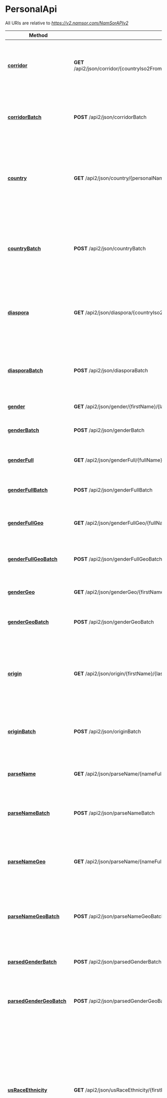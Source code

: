# PersonalApi

All URIs are relative to *https://v2.namsor.com/NamSorAPIv2*

Method | HTTP request | Description
------------- | ------------- | -------------
[**corridor**](PersonalApi.md#corridor) | **GET** /api2/json/corridor/{countryIso2From}/{firstNameFrom}/{lastNameFrom}/{countryIso2To}/{firstNameTo}/{lastNameTo} | [USES 20 UNITS PER NAME COUPLE] Infer several classifications for a cross border interaction between names (ex. remit, travel, intl com)
[**corridorBatch**](PersonalApi.md#corridorBatch) | **POST** /api2/json/corridorBatch | [USES 20 UNITS PER NAME PAIR] Infer several classifications for up to 100 cross border interaction between names (ex. remit, travel, intl com)
[**country**](PersonalApi.md#country) | **GET** /api2/json/country/{personalNameFull} | [USES 10 UNITS PER NAME] Infer the likely country of residence of a personal full name, or one surname. Assumes names as they are in the country of residence OR the country of origin.
[**countryBatch**](PersonalApi.md#countryBatch) | **POST** /api2/json/countryBatch | [USES 10 UNITS PER NAME] Infer the likely country of residence of up to 100 personal full names, or surnames. Assumes names as they are in the country of residence OR the country of origin.
[**diaspora**](PersonalApi.md#diaspora) | **GET** /api2/json/diaspora/{countryIso2}/{firstName}/{lastName} | [USES 20 UNITS PER NAME] Infer the likely ethnicity/diaspora of a personal name, given a country of residence ISO2 code (ex. US, CA, AU, NZ etc.)
[**diasporaBatch**](PersonalApi.md#diasporaBatch) | **POST** /api2/json/diasporaBatch | [USES 20 UNITS PER NAME] Infer the likely ethnicity/diaspora of up to 100 personal names, given a country of residence ISO2 code (ex. US, CA, AU, NZ etc.)
[**gender**](PersonalApi.md#gender) | **GET** /api2/json/gender/{firstName}/{lastName} | Infer the likely gender of a name.
[**genderBatch**](PersonalApi.md#genderBatch) | **POST** /api2/json/genderBatch | Infer the likely gender of up to 100 names, detecting automatically the cultural context.
[**genderFull**](PersonalApi.md#genderFull) | **GET** /api2/json/genderFull/{fullName} | Infer the likely gender of a full name, ex. John H. Smith
[**genderFullBatch**](PersonalApi.md#genderFullBatch) | **POST** /api2/json/genderFullBatch | Infer the likely gender of up to 100 full names, detecting automatically the cultural context.
[**genderFullGeo**](PersonalApi.md#genderFullGeo) | **GET** /api2/json/genderFullGeo/{fullName}/{countryIso2} | Infer the likely gender of a full name, given a local context (ISO2 country code).
[**genderFullGeoBatch**](PersonalApi.md#genderFullGeoBatch) | **POST** /api2/json/genderFullGeoBatch | Infer the likely gender of up to 100 full names, with a given cultural context (country ISO2 code).
[**genderGeo**](PersonalApi.md#genderGeo) | **GET** /api2/json/genderGeo/{firstName}/{lastName}/{countryIso2} | Infer the likely gender of a name, given a local context (ISO2 country code).
[**genderGeoBatch**](PersonalApi.md#genderGeoBatch) | **POST** /api2/json/genderGeoBatch | Infer the likely gender of up to 100 names, each given a local context (ISO2 country code).
[**origin**](PersonalApi.md#origin) | **GET** /api2/json/origin/{firstName}/{lastName} | [USES 10 UNITS PER NAME] Infer the likely country of origin of a personal name. Assumes names as they are in the country of origin. For US, CA, AU, NZ and other melting-pots : use &#39;diaspora&#39; instead.
[**originBatch**](PersonalApi.md#originBatch) | **POST** /api2/json/originBatch | [USES 10 UNITS PER NAME] Infer the likely country of origin of up to 100 names, detecting automatically the cultural context.
[**parseName**](PersonalApi.md#parseName) | **GET** /api2/json/parseName/{nameFull} | Infer the likely first/last name structure of a name, ex. John Smith or SMITH, John or SMITH; John. 
[**parseNameBatch**](PersonalApi.md#parseNameBatch) | **POST** /api2/json/parseNameBatch | Infer the likely first/last name structure of a name, ex. John Smith or SMITH, John or SMITH; John.
[**parseNameGeo**](PersonalApi.md#parseNameGeo) | **GET** /api2/json/parseName/{nameFull}/{countryIso2} | Infer the likely first/last name structure of a name, ex. John Smith or SMITH, John or SMITH; John. For better accuracy, provide a geographic context.
[**parseNameGeoBatch**](PersonalApi.md#parseNameGeoBatch) | **POST** /api2/json/parseNameGeoBatch | Infer the likely first/last name structure of a name, ex. John Smith or SMITH, John or SMITH; John. Giving a local context improves precision. 
[**parsedGenderBatch**](PersonalApi.md#parsedGenderBatch) | **POST** /api2/json/parsedGenderBatch | Infer the likely gender of up to 100 fully parsed names, detecting automatically the cultural context.
[**parsedGenderGeoBatch**](PersonalApi.md#parsedGenderGeoBatch) | **POST** /api2/json/parsedGenderGeoBatch | Infer the likely gender of up to 100 fully parsed names, detecting automatically the cultural context.
[**usRaceEthnicity**](PersonalApi.md#usRaceEthnicity) | **GET** /api2/json/usRaceEthnicity/{firstName}/{lastName} | [USES 10 UNITS PER NAME] Infer a US resident&#39;s likely race/ethnicity according to US Census taxonomy W_NL (white, non latino), HL (hispano latino),  A (asian, non latino), B_NL (black, non latino). Optionally add header X-OPTION-USRACEETHNICITY-TAXONOMY: USRACEETHNICITY-6CLASSES for two additional classes, AI_AN (American Indian or Alaskan Native) and PI (Pacific Islander).
[**usRaceEthnicityBatch**](PersonalApi.md#usRaceEthnicityBatch) | **POST** /api2/json/usRaceEthnicityBatch | [USES 10 UNITS PER NAME] Infer up-to 100 US resident&#39;s likely race/ethnicity according to US Census taxonomy. Output is W_NL (white, non latino), HL (hispano latino),  A (asian, non latino), B_NL (black, non latino). Optionally add header X-OPTION-USRACEETHNICITY-TAXONOMY: USRACEETHNICITY-6CLASSES for two additional classes, AI_AN (American Indian or Alaskan Native) and PI (Pacific Islander).
[**usRaceEthnicityZIP5**](PersonalApi.md#usRaceEthnicityZIP5) | **GET** /api2/json/usRaceEthnicityZIP5/{firstName}/{lastName}/{zip5Code} | [USES 10 UNITS PER NAME] Infer a US resident&#39;s likely race/ethnicity according to US Census taxonomy, using (optional) ZIP5 code info. Output is W_NL (white, non latino), HL (hispano latino),  A (asian, non latino), B_NL (black, non latino). Optionally add header X-OPTION-USRACEETHNICITY-TAXONOMY: USRACEETHNICITY-6CLASSES for two additional classes, AI_AN (American Indian or Alaskan Native) and PI (Pacific Islander).
[**usZipRaceEthnicityBatch**](PersonalApi.md#usZipRaceEthnicityBatch) | **POST** /api2/json/usZipRaceEthnicityBatch | [USES 10 UNITS PER NAME] Infer up-to 100 US resident&#39;s likely race/ethnicity according to US Census taxonomy, with (optional) ZIP code. Output is W_NL (white, non latino), HL (hispano latino),  A (asian, non latino), B_NL (black, non latino). Optionally add header X-OPTION-USRACEETHNICITY-TAXONOMY: USRACEETHNICITY-6CLASSES for two additional classes, AI_AN (American Indian or Alaskan Native) and PI (Pacific Islander).


<a name="corridor"></a>
# **corridor**
> CorridorOut corridor(countryIso2From, firstNameFrom, lastNameFrom, countryIso2To, firstNameTo, lastNameTo)

[USES 20 UNITS PER NAME COUPLE] Infer several classifications for a cross border interaction between names (ex. remit, travel, intl com)

### Example
```java
// Import classes:
//import com.namsor.sdk2.invoke.ApiClient;
//import com.namsor.sdk2.invoke.ApiException;
//import com.namsor.sdk2.invoke.Configuration;
//import com.namsor.sdk2.invoke.auth.*;
//import com.namsor.sdk2.api.PersonalApi;

ApiClient defaultClient = Configuration.getDefaultApiClient();

// Configure API key authorization: api_key
ApiKeyAuth api_key = (ApiKeyAuth) defaultClient.getAuthentication("api_key");
api_key.setApiKey("YOUR API KEY");
// Uncomment the following line to set a prefix for the API key, e.g. "Token" (defaults to null)
//api_key.setApiKeyPrefix("Token");

PersonalApi apiInstance = new PersonalApi();
String countryIso2From = "countryIso2From_example"; // String | 
String firstNameFrom = "firstNameFrom_example"; // String | 
String lastNameFrom = "lastNameFrom_example"; // String | 
String countryIso2To = "countryIso2To_example"; // String | 
String firstNameTo = "firstNameTo_example"; // String | 
String lastNameTo = "lastNameTo_example"; // String | 
try {
    CorridorOut result = apiInstance.corridor(countryIso2From, firstNameFrom, lastNameFrom, countryIso2To, firstNameTo, lastNameTo);
    System.out.println(result);
} catch (ApiException e) {
    System.err.println("Exception when calling PersonalApi#corridor");
    e.printStackTrace();
}
```

### Parameters

Name | Type | Description  | Notes
------------- | ------------- | ------------- | -------------
 **countryIso2From** | **String**|  |
 **firstNameFrom** | **String**|  |
 **lastNameFrom** | **String**|  |
 **countryIso2To** | **String**|  |
 **firstNameTo** | **String**|  |
 **lastNameTo** | **String**|  |

### Return type

[**CorridorOut**](CorridorOut.md)

### Authorization

[api_key](../README.md#api_key)

### HTTP request headers

 - **Content-Type**: Not defined
 - **Accept**: application/json

<a name="corridorBatch"></a>
# **corridorBatch**
> BatchCorridorOut corridorBatch(batchCorridorIn)

[USES 20 UNITS PER NAME PAIR] Infer several classifications for up to 100 cross border interaction between names (ex. remit, travel, intl com)

### Example
```java
// Import classes:
//import com.namsor.sdk2.invoke.ApiClient;
//import com.namsor.sdk2.invoke.ApiException;
//import com.namsor.sdk2.invoke.Configuration;
//import com.namsor.sdk2.invoke.auth.*;
//import com.namsor.sdk2.api.PersonalApi;

ApiClient defaultClient = Configuration.getDefaultApiClient();

// Configure API key authorization: api_key
ApiKeyAuth api_key = (ApiKeyAuth) defaultClient.getAuthentication("api_key");
api_key.setApiKey("YOUR API KEY");
// Uncomment the following line to set a prefix for the API key, e.g. "Token" (defaults to null)
//api_key.setApiKeyPrefix("Token");

PersonalApi apiInstance = new PersonalApi();
BatchCorridorIn batchCorridorIn = new BatchCorridorIn(); // BatchCorridorIn | A list of name pairs, with country code (nameFrom -> nameTo).
try {
    BatchCorridorOut result = apiInstance.corridorBatch(batchCorridorIn);
    System.out.println(result);
} catch (ApiException e) {
    System.err.println("Exception when calling PersonalApi#corridorBatch");
    e.printStackTrace();
}
```

### Parameters

Name | Type | Description  | Notes
------------- | ------------- | ------------- | -------------
 **batchCorridorIn** | [**BatchCorridorIn**](BatchCorridorIn.md)| A list of name pairs, with country code (nameFrom -&gt; nameTo). | [optional]

### Return type

[**BatchCorridorOut**](BatchCorridorOut.md)

### Authorization

[api_key](../README.md#api_key)

### HTTP request headers

 - **Content-Type**: application/json
 - **Accept**: application/json

<a name="country"></a>
# **country**
> PersonalNameGeoOut country(personalNameFull)

[USES 10 UNITS PER NAME] Infer the likely country of residence of a personal full name, or one surname. Assumes names as they are in the country of residence OR the country of origin.

### Example
```java
// Import classes:
//import com.namsor.sdk2.invoke.ApiClient;
//import com.namsor.sdk2.invoke.ApiException;
//import com.namsor.sdk2.invoke.Configuration;
//import com.namsor.sdk2.invoke.auth.*;
//import com.namsor.sdk2.api.PersonalApi;

ApiClient defaultClient = Configuration.getDefaultApiClient();

// Configure API key authorization: api_key
ApiKeyAuth api_key = (ApiKeyAuth) defaultClient.getAuthentication("api_key");
api_key.setApiKey("YOUR API KEY");
// Uncomment the following line to set a prefix for the API key, e.g. "Token" (defaults to null)
//api_key.setApiKeyPrefix("Token");

PersonalApi apiInstance = new PersonalApi();
String personalNameFull = "personalNameFull_example"; // String | 
try {
    PersonalNameGeoOut result = apiInstance.country(personalNameFull);
    System.out.println(result);
} catch (ApiException e) {
    System.err.println("Exception when calling PersonalApi#country");
    e.printStackTrace();
}
```

### Parameters

Name | Type | Description  | Notes
------------- | ------------- | ------------- | -------------
 **personalNameFull** | **String**|  |

### Return type

[**PersonalNameGeoOut**](PersonalNameGeoOut.md)

### Authorization

[api_key](../README.md#api_key)

### HTTP request headers

 - **Content-Type**: Not defined
 - **Accept**: application/json

<a name="countryBatch"></a>
# **countryBatch**
> BatchPersonalNameGeoOut countryBatch(batchPersonalNameIn)

[USES 10 UNITS PER NAME] Infer the likely country of residence of up to 100 personal full names, or surnames. Assumes names as they are in the country of residence OR the country of origin.

### Example
```java
// Import classes:
//import com.namsor.sdk2.invoke.ApiClient;
//import com.namsor.sdk2.invoke.ApiException;
//import com.namsor.sdk2.invoke.Configuration;
//import com.namsor.sdk2.invoke.auth.*;
//import com.namsor.sdk2.api.PersonalApi;

ApiClient defaultClient = Configuration.getDefaultApiClient();

// Configure API key authorization: api_key
ApiKeyAuth api_key = (ApiKeyAuth) defaultClient.getAuthentication("api_key");
api_key.setApiKey("YOUR API KEY");
// Uncomment the following line to set a prefix for the API key, e.g. "Token" (defaults to null)
//api_key.setApiKeyPrefix("Token");

PersonalApi apiInstance = new PersonalApi();
BatchPersonalNameIn batchPersonalNameIn = new BatchPersonalNameIn(); // BatchPersonalNameIn | A list of personal names
try {
    BatchPersonalNameGeoOut result = apiInstance.countryBatch(batchPersonalNameIn);
    System.out.println(result);
} catch (ApiException e) {
    System.err.println("Exception when calling PersonalApi#countryBatch");
    e.printStackTrace();
}
```

### Parameters

Name | Type | Description  | Notes
------------- | ------------- | ------------- | -------------
 **batchPersonalNameIn** | [**BatchPersonalNameIn**](BatchPersonalNameIn.md)| A list of personal names | [optional]

### Return type

[**BatchPersonalNameGeoOut**](BatchPersonalNameGeoOut.md)

### Authorization

[api_key](../README.md#api_key)

### HTTP request headers

 - **Content-Type**: application/json
 - **Accept**: application/json

<a name="diaspora"></a>
# **diaspora**
> FirstLastNameDiasporaedOut diaspora(countryIso2, firstName, lastName)

[USES 20 UNITS PER NAME] Infer the likely ethnicity/diaspora of a personal name, given a country of residence ISO2 code (ex. US, CA, AU, NZ etc.)

### Example
```java
// Import classes:
//import com.namsor.sdk2.invoke.ApiClient;
//import com.namsor.sdk2.invoke.ApiException;
//import com.namsor.sdk2.invoke.Configuration;
//import com.namsor.sdk2.invoke.auth.*;
//import com.namsor.sdk2.api.PersonalApi;

ApiClient defaultClient = Configuration.getDefaultApiClient();

// Configure API key authorization: api_key
ApiKeyAuth api_key = (ApiKeyAuth) defaultClient.getAuthentication("api_key");
api_key.setApiKey("YOUR API KEY");
// Uncomment the following line to set a prefix for the API key, e.g. "Token" (defaults to null)
//api_key.setApiKeyPrefix("Token");

PersonalApi apiInstance = new PersonalApi();
String countryIso2 = "countryIso2_example"; // String | 
String firstName = "firstName_example"; // String | 
String lastName = "lastName_example"; // String | 
try {
    FirstLastNameDiasporaedOut result = apiInstance.diaspora(countryIso2, firstName, lastName);
    System.out.println(result);
} catch (ApiException e) {
    System.err.println("Exception when calling PersonalApi#diaspora");
    e.printStackTrace();
}
```

### Parameters

Name | Type | Description  | Notes
------------- | ------------- | ------------- | -------------
 **countryIso2** | **String**|  |
 **firstName** | **String**|  |
 **lastName** | **String**|  |

### Return type

[**FirstLastNameDiasporaedOut**](FirstLastNameDiasporaedOut.md)

### Authorization

[api_key](../README.md#api_key)

### HTTP request headers

 - **Content-Type**: Not defined
 - **Accept**: application/json

<a name="diasporaBatch"></a>
# **diasporaBatch**
> BatchFirstLastNameDiasporaedOut diasporaBatch(batchFirstLastNameGeoIn)

[USES 20 UNITS PER NAME] Infer the likely ethnicity/diaspora of up to 100 personal names, given a country of residence ISO2 code (ex. US, CA, AU, NZ etc.)

### Example
```java
// Import classes:
//import com.namsor.sdk2.invoke.ApiClient;
//import com.namsor.sdk2.invoke.ApiException;
//import com.namsor.sdk2.invoke.Configuration;
//import com.namsor.sdk2.invoke.auth.*;
//import com.namsor.sdk2.api.PersonalApi;

ApiClient defaultClient = Configuration.getDefaultApiClient();

// Configure API key authorization: api_key
ApiKeyAuth api_key = (ApiKeyAuth) defaultClient.getAuthentication("api_key");
api_key.setApiKey("YOUR API KEY");
// Uncomment the following line to set a prefix for the API key, e.g. "Token" (defaults to null)
//api_key.setApiKeyPrefix("Token");

PersonalApi apiInstance = new PersonalApi();
BatchFirstLastNameGeoIn batchFirstLastNameGeoIn = new BatchFirstLastNameGeoIn(); // BatchFirstLastNameGeoIn | A list of personal names
try {
    BatchFirstLastNameDiasporaedOut result = apiInstance.diasporaBatch(batchFirstLastNameGeoIn);
    System.out.println(result);
} catch (ApiException e) {
    System.err.println("Exception when calling PersonalApi#diasporaBatch");
    e.printStackTrace();
}
```

### Parameters

Name | Type | Description  | Notes
------------- | ------------- | ------------- | -------------
 **batchFirstLastNameGeoIn** | [**BatchFirstLastNameGeoIn**](BatchFirstLastNameGeoIn.md)| A list of personal names | [optional]

### Return type

[**BatchFirstLastNameDiasporaedOut**](BatchFirstLastNameDiasporaedOut.md)

### Authorization

[api_key](../README.md#api_key)

### HTTP request headers

 - **Content-Type**: application/json
 - **Accept**: application/json

<a name="gender"></a>
# **gender**
> FirstLastNameGenderedOut gender(firstName, lastName)

Infer the likely gender of a name.

### Example
```java
// Import classes:
//import com.namsor.sdk2.invoke.ApiClient;
//import com.namsor.sdk2.invoke.ApiException;
//import com.namsor.sdk2.invoke.Configuration;
//import com.namsor.sdk2.invoke.auth.*;
//import com.namsor.sdk2.api.PersonalApi;

ApiClient defaultClient = Configuration.getDefaultApiClient();

// Configure API key authorization: api_key
ApiKeyAuth api_key = (ApiKeyAuth) defaultClient.getAuthentication("api_key");
api_key.setApiKey("YOUR API KEY");
// Uncomment the following line to set a prefix for the API key, e.g. "Token" (defaults to null)
//api_key.setApiKeyPrefix("Token");

PersonalApi apiInstance = new PersonalApi();
String firstName = "firstName_example"; // String | 
String lastName = "lastName_example"; // String | 
try {
    FirstLastNameGenderedOut result = apiInstance.gender(firstName, lastName);
    System.out.println(result);
} catch (ApiException e) {
    System.err.println("Exception when calling PersonalApi#gender");
    e.printStackTrace();
}
```

### Parameters

Name | Type | Description  | Notes
------------- | ------------- | ------------- | -------------
 **firstName** | **String**|  |
 **lastName** | **String**|  |

### Return type

[**FirstLastNameGenderedOut**](FirstLastNameGenderedOut.md)

### Authorization

[api_key](../README.md#api_key)

### HTTP request headers

 - **Content-Type**: Not defined
 - **Accept**: application/json

<a name="genderBatch"></a>
# **genderBatch**
> BatchFirstLastNameGenderedOut genderBatch(batchFirstLastNameIn)

Infer the likely gender of up to 100 names, detecting automatically the cultural context.

### Example
```java
// Import classes:
//import com.namsor.sdk2.invoke.ApiClient;
//import com.namsor.sdk2.invoke.ApiException;
//import com.namsor.sdk2.invoke.Configuration;
//import com.namsor.sdk2.invoke.auth.*;
//import com.namsor.sdk2.api.PersonalApi;

ApiClient defaultClient = Configuration.getDefaultApiClient();

// Configure API key authorization: api_key
ApiKeyAuth api_key = (ApiKeyAuth) defaultClient.getAuthentication("api_key");
api_key.setApiKey("YOUR API KEY");
// Uncomment the following line to set a prefix for the API key, e.g. "Token" (defaults to null)
//api_key.setApiKeyPrefix("Token");

PersonalApi apiInstance = new PersonalApi();
BatchFirstLastNameIn batchFirstLastNameIn = new BatchFirstLastNameIn(); // BatchFirstLastNameIn | A list of personal names
try {
    BatchFirstLastNameGenderedOut result = apiInstance.genderBatch(batchFirstLastNameIn);
    System.out.println(result);
} catch (ApiException e) {
    System.err.println("Exception when calling PersonalApi#genderBatch");
    e.printStackTrace();
}
```

### Parameters

Name | Type | Description  | Notes
------------- | ------------- | ------------- | -------------
 **batchFirstLastNameIn** | [**BatchFirstLastNameIn**](BatchFirstLastNameIn.md)| A list of personal names | [optional]

### Return type

[**BatchFirstLastNameGenderedOut**](BatchFirstLastNameGenderedOut.md)

### Authorization

[api_key](../README.md#api_key)

### HTTP request headers

 - **Content-Type**: application/json
 - **Accept**: application/json

<a name="genderFull"></a>
# **genderFull**
> PersonalNameGenderedOut genderFull(fullName)

Infer the likely gender of a full name, ex. John H. Smith

### Example
```java
// Import classes:
//import com.namsor.sdk2.invoke.ApiClient;
//import com.namsor.sdk2.invoke.ApiException;
//import com.namsor.sdk2.invoke.Configuration;
//import com.namsor.sdk2.invoke.auth.*;
//import com.namsor.sdk2.api.PersonalApi;

ApiClient defaultClient = Configuration.getDefaultApiClient();

// Configure API key authorization: api_key
ApiKeyAuth api_key = (ApiKeyAuth) defaultClient.getAuthentication("api_key");
api_key.setApiKey("YOUR API KEY");
// Uncomment the following line to set a prefix for the API key, e.g. "Token" (defaults to null)
//api_key.setApiKeyPrefix("Token");

PersonalApi apiInstance = new PersonalApi();
String fullName = "fullName_example"; // String | 
try {
    PersonalNameGenderedOut result = apiInstance.genderFull(fullName);
    System.out.println(result);
} catch (ApiException e) {
    System.err.println("Exception when calling PersonalApi#genderFull");
    e.printStackTrace();
}
```

### Parameters

Name | Type | Description  | Notes
------------- | ------------- | ------------- | -------------
 **fullName** | **String**|  |

### Return type

[**PersonalNameGenderedOut**](PersonalNameGenderedOut.md)

### Authorization

[api_key](../README.md#api_key)

### HTTP request headers

 - **Content-Type**: Not defined
 - **Accept**: application/json

<a name="genderFullBatch"></a>
# **genderFullBatch**
> BatchPersonalNameGenderedOut genderFullBatch(batchPersonalNameIn)

Infer the likely gender of up to 100 full names, detecting automatically the cultural context.

### Example
```java
// Import classes:
//import com.namsor.sdk2.invoke.ApiClient;
//import com.namsor.sdk2.invoke.ApiException;
//import com.namsor.sdk2.invoke.Configuration;
//import com.namsor.sdk2.invoke.auth.*;
//import com.namsor.sdk2.api.PersonalApi;

ApiClient defaultClient = Configuration.getDefaultApiClient();

// Configure API key authorization: api_key
ApiKeyAuth api_key = (ApiKeyAuth) defaultClient.getAuthentication("api_key");
api_key.setApiKey("YOUR API KEY");
// Uncomment the following line to set a prefix for the API key, e.g. "Token" (defaults to null)
//api_key.setApiKeyPrefix("Token");

PersonalApi apiInstance = new PersonalApi();
BatchPersonalNameIn batchPersonalNameIn = new BatchPersonalNameIn(); // BatchPersonalNameIn | A list of personal names
try {
    BatchPersonalNameGenderedOut result = apiInstance.genderFullBatch(batchPersonalNameIn);
    System.out.println(result);
} catch (ApiException e) {
    System.err.println("Exception when calling PersonalApi#genderFullBatch");
    e.printStackTrace();
}
```

### Parameters

Name | Type | Description  | Notes
------------- | ------------- | ------------- | -------------
 **batchPersonalNameIn** | [**BatchPersonalNameIn**](BatchPersonalNameIn.md)| A list of personal names | [optional]

### Return type

[**BatchPersonalNameGenderedOut**](BatchPersonalNameGenderedOut.md)

### Authorization

[api_key](../README.md#api_key)

### HTTP request headers

 - **Content-Type**: application/json
 - **Accept**: application/json

<a name="genderFullGeo"></a>
# **genderFullGeo**
> PersonalNameGenderedOut genderFullGeo(fullName, countryIso2)

Infer the likely gender of a full name, given a local context (ISO2 country code).

### Example
```java
// Import classes:
//import com.namsor.sdk2.invoke.ApiClient;
//import com.namsor.sdk2.invoke.ApiException;
//import com.namsor.sdk2.invoke.Configuration;
//import com.namsor.sdk2.invoke.auth.*;
//import com.namsor.sdk2.api.PersonalApi;

ApiClient defaultClient = Configuration.getDefaultApiClient();

// Configure API key authorization: api_key
ApiKeyAuth api_key = (ApiKeyAuth) defaultClient.getAuthentication("api_key");
api_key.setApiKey("YOUR API KEY");
// Uncomment the following line to set a prefix for the API key, e.g. "Token" (defaults to null)
//api_key.setApiKeyPrefix("Token");

PersonalApi apiInstance = new PersonalApi();
String fullName = "fullName_example"; // String | 
String countryIso2 = "countryIso2_example"; // String | 
try {
    PersonalNameGenderedOut result = apiInstance.genderFullGeo(fullName, countryIso2);
    System.out.println(result);
} catch (ApiException e) {
    System.err.println("Exception when calling PersonalApi#genderFullGeo");
    e.printStackTrace();
}
```

### Parameters

Name | Type | Description  | Notes
------------- | ------------- | ------------- | -------------
 **fullName** | **String**|  |
 **countryIso2** | **String**|  |

### Return type

[**PersonalNameGenderedOut**](PersonalNameGenderedOut.md)

### Authorization

[api_key](../README.md#api_key)

### HTTP request headers

 - **Content-Type**: Not defined
 - **Accept**: application/json

<a name="genderFullGeoBatch"></a>
# **genderFullGeoBatch**
> BatchPersonalNameGenderedOut genderFullGeoBatch(batchPersonalNameGeoIn)

Infer the likely gender of up to 100 full names, with a given cultural context (country ISO2 code).

### Example
```java
// Import classes:
//import com.namsor.sdk2.invoke.ApiClient;
//import com.namsor.sdk2.invoke.ApiException;
//import com.namsor.sdk2.invoke.Configuration;
//import com.namsor.sdk2.invoke.auth.*;
//import com.namsor.sdk2.api.PersonalApi;

ApiClient defaultClient = Configuration.getDefaultApiClient();

// Configure API key authorization: api_key
ApiKeyAuth api_key = (ApiKeyAuth) defaultClient.getAuthentication("api_key");
api_key.setApiKey("YOUR API KEY");
// Uncomment the following line to set a prefix for the API key, e.g. "Token" (defaults to null)
//api_key.setApiKeyPrefix("Token");

PersonalApi apiInstance = new PersonalApi();
BatchPersonalNameGeoIn batchPersonalNameGeoIn = new BatchPersonalNameGeoIn(); // BatchPersonalNameGeoIn | A list of personal names, with a country ISO2 code
try {
    BatchPersonalNameGenderedOut result = apiInstance.genderFullGeoBatch(batchPersonalNameGeoIn);
    System.out.println(result);
} catch (ApiException e) {
    System.err.println("Exception when calling PersonalApi#genderFullGeoBatch");
    e.printStackTrace();
}
```

### Parameters

Name | Type | Description  | Notes
------------- | ------------- | ------------- | -------------
 **batchPersonalNameGeoIn** | [**BatchPersonalNameGeoIn**](BatchPersonalNameGeoIn.md)| A list of personal names, with a country ISO2 code | [optional]

### Return type

[**BatchPersonalNameGenderedOut**](BatchPersonalNameGenderedOut.md)

### Authorization

[api_key](../README.md#api_key)

### HTTP request headers

 - **Content-Type**: application/json
 - **Accept**: application/json

<a name="genderGeo"></a>
# **genderGeo**
> FirstLastNameGenderedOut genderGeo(firstName, lastName, countryIso2)

Infer the likely gender of a name, given a local context (ISO2 country code).

### Example
```java
// Import classes:
//import com.namsor.sdk2.invoke.ApiClient;
//import com.namsor.sdk2.invoke.ApiException;
//import com.namsor.sdk2.invoke.Configuration;
//import com.namsor.sdk2.invoke.auth.*;
//import com.namsor.sdk2.api.PersonalApi;

ApiClient defaultClient = Configuration.getDefaultApiClient();

// Configure API key authorization: api_key
ApiKeyAuth api_key = (ApiKeyAuth) defaultClient.getAuthentication("api_key");
api_key.setApiKey("YOUR API KEY");
// Uncomment the following line to set a prefix for the API key, e.g. "Token" (defaults to null)
//api_key.setApiKeyPrefix("Token");

PersonalApi apiInstance = new PersonalApi();
String firstName = "firstName_example"; // String | 
String lastName = "lastName_example"; // String | 
String countryIso2 = "countryIso2_example"; // String | 
try {
    FirstLastNameGenderedOut result = apiInstance.genderGeo(firstName, lastName, countryIso2);
    System.out.println(result);
} catch (ApiException e) {
    System.err.println("Exception when calling PersonalApi#genderGeo");
    e.printStackTrace();
}
```

### Parameters

Name | Type | Description  | Notes
------------- | ------------- | ------------- | -------------
 **firstName** | **String**|  |
 **lastName** | **String**|  |
 **countryIso2** | **String**|  |

### Return type

[**FirstLastNameGenderedOut**](FirstLastNameGenderedOut.md)

### Authorization

[api_key](../README.md#api_key)

### HTTP request headers

 - **Content-Type**: Not defined
 - **Accept**: application/json

<a name="genderGeoBatch"></a>
# **genderGeoBatch**
> BatchFirstLastNameGenderedOut genderGeoBatch(batchFirstLastNameGeoIn)

Infer the likely gender of up to 100 names, each given a local context (ISO2 country code).

### Example
```java
// Import classes:
//import com.namsor.sdk2.invoke.ApiClient;
//import com.namsor.sdk2.invoke.ApiException;
//import com.namsor.sdk2.invoke.Configuration;
//import com.namsor.sdk2.invoke.auth.*;
//import com.namsor.sdk2.api.PersonalApi;

ApiClient defaultClient = Configuration.getDefaultApiClient();

// Configure API key authorization: api_key
ApiKeyAuth api_key = (ApiKeyAuth) defaultClient.getAuthentication("api_key");
api_key.setApiKey("YOUR API KEY");
// Uncomment the following line to set a prefix for the API key, e.g. "Token" (defaults to null)
//api_key.setApiKeyPrefix("Token");

PersonalApi apiInstance = new PersonalApi();
BatchFirstLastNameGeoIn batchFirstLastNameGeoIn = new BatchFirstLastNameGeoIn(); // BatchFirstLastNameGeoIn | A list of names, with country code.
try {
    BatchFirstLastNameGenderedOut result = apiInstance.genderGeoBatch(batchFirstLastNameGeoIn);
    System.out.println(result);
} catch (ApiException e) {
    System.err.println("Exception when calling PersonalApi#genderGeoBatch");
    e.printStackTrace();
}
```

### Parameters

Name | Type | Description  | Notes
------------- | ------------- | ------------- | -------------
 **batchFirstLastNameGeoIn** | [**BatchFirstLastNameGeoIn**](BatchFirstLastNameGeoIn.md)| A list of names, with country code. | [optional]

### Return type

[**BatchFirstLastNameGenderedOut**](BatchFirstLastNameGenderedOut.md)

### Authorization

[api_key](../README.md#api_key)

### HTTP request headers

 - **Content-Type**: application/json
 - **Accept**: application/json

<a name="origin"></a>
# **origin**
> FirstLastNameOriginedOut origin(firstName, lastName)

[USES 10 UNITS PER NAME] Infer the likely country of origin of a personal name. Assumes names as they are in the country of origin. For US, CA, AU, NZ and other melting-pots : use &#39;diaspora&#39; instead.

### Example
```java
// Import classes:
//import com.namsor.sdk2.invoke.ApiClient;
//import com.namsor.sdk2.invoke.ApiException;
//import com.namsor.sdk2.invoke.Configuration;
//import com.namsor.sdk2.invoke.auth.*;
//import com.namsor.sdk2.api.PersonalApi;

ApiClient defaultClient = Configuration.getDefaultApiClient();

// Configure API key authorization: api_key
ApiKeyAuth api_key = (ApiKeyAuth) defaultClient.getAuthentication("api_key");
api_key.setApiKey("YOUR API KEY");
// Uncomment the following line to set a prefix for the API key, e.g. "Token" (defaults to null)
//api_key.setApiKeyPrefix("Token");

PersonalApi apiInstance = new PersonalApi();
String firstName = "firstName_example"; // String | 
String lastName = "lastName_example"; // String | 
try {
    FirstLastNameOriginedOut result = apiInstance.origin(firstName, lastName);
    System.out.println(result);
} catch (ApiException e) {
    System.err.println("Exception when calling PersonalApi#origin");
    e.printStackTrace();
}
```

### Parameters

Name | Type | Description  | Notes
------------- | ------------- | ------------- | -------------
 **firstName** | **String**|  |
 **lastName** | **String**|  |

### Return type

[**FirstLastNameOriginedOut**](FirstLastNameOriginedOut.md)

### Authorization

[api_key](../README.md#api_key)

### HTTP request headers

 - **Content-Type**: Not defined
 - **Accept**: application/json

<a name="originBatch"></a>
# **originBatch**
> BatchFirstLastNameOriginedOut originBatch(batchFirstLastNameIn)

[USES 10 UNITS PER NAME] Infer the likely country of origin of up to 100 names, detecting automatically the cultural context.

### Example
```java
// Import classes:
//import com.namsor.sdk2.invoke.ApiClient;
//import com.namsor.sdk2.invoke.ApiException;
//import com.namsor.sdk2.invoke.Configuration;
//import com.namsor.sdk2.invoke.auth.*;
//import com.namsor.sdk2.api.PersonalApi;

ApiClient defaultClient = Configuration.getDefaultApiClient();

// Configure API key authorization: api_key
ApiKeyAuth api_key = (ApiKeyAuth) defaultClient.getAuthentication("api_key");
api_key.setApiKey("YOUR API KEY");
// Uncomment the following line to set a prefix for the API key, e.g. "Token" (defaults to null)
//api_key.setApiKeyPrefix("Token");

PersonalApi apiInstance = new PersonalApi();
BatchFirstLastNameIn batchFirstLastNameIn = new BatchFirstLastNameIn(); // BatchFirstLastNameIn | A list of personal names
try {
    BatchFirstLastNameOriginedOut result = apiInstance.originBatch(batchFirstLastNameIn);
    System.out.println(result);
} catch (ApiException e) {
    System.err.println("Exception when calling PersonalApi#originBatch");
    e.printStackTrace();
}
```

### Parameters

Name | Type | Description  | Notes
------------- | ------------- | ------------- | -------------
 **batchFirstLastNameIn** | [**BatchFirstLastNameIn**](BatchFirstLastNameIn.md)| A list of personal names | [optional]

### Return type

[**BatchFirstLastNameOriginedOut**](BatchFirstLastNameOriginedOut.md)

### Authorization

[api_key](../README.md#api_key)

### HTTP request headers

 - **Content-Type**: application/json
 - **Accept**: application/json

<a name="parseName"></a>
# **parseName**
> PersonalNameParsedOut parseName(nameFull)

Infer the likely first/last name structure of a name, ex. John Smith or SMITH, John or SMITH; John. 

### Example
```java
// Import classes:
//import com.namsor.sdk2.invoke.ApiClient;
//import com.namsor.sdk2.invoke.ApiException;
//import com.namsor.sdk2.invoke.Configuration;
//import com.namsor.sdk2.invoke.auth.*;
//import com.namsor.sdk2.api.PersonalApi;

ApiClient defaultClient = Configuration.getDefaultApiClient();

// Configure API key authorization: api_key
ApiKeyAuth api_key = (ApiKeyAuth) defaultClient.getAuthentication("api_key");
api_key.setApiKey("YOUR API KEY");
// Uncomment the following line to set a prefix for the API key, e.g. "Token" (defaults to null)
//api_key.setApiKeyPrefix("Token");

PersonalApi apiInstance = new PersonalApi();
String nameFull = "nameFull_example"; // String | 
try {
    PersonalNameParsedOut result = apiInstance.parseName(nameFull);
    System.out.println(result);
} catch (ApiException e) {
    System.err.println("Exception when calling PersonalApi#parseName");
    e.printStackTrace();
}
```

### Parameters

Name | Type | Description  | Notes
------------- | ------------- | ------------- | -------------
 **nameFull** | **String**|  |

### Return type

[**PersonalNameParsedOut**](PersonalNameParsedOut.md)

### Authorization

[api_key](../README.md#api_key)

### HTTP request headers

 - **Content-Type**: Not defined
 - **Accept**: application/json

<a name="parseNameBatch"></a>
# **parseNameBatch**
> BatchPersonalNameParsedOut parseNameBatch(batchPersonalNameIn)

Infer the likely first/last name structure of a name, ex. John Smith or SMITH, John or SMITH; John.

### Example
```java
// Import classes:
//import com.namsor.sdk2.invoke.ApiClient;
//import com.namsor.sdk2.invoke.ApiException;
//import com.namsor.sdk2.invoke.Configuration;
//import com.namsor.sdk2.invoke.auth.*;
//import com.namsor.sdk2.api.PersonalApi;

ApiClient defaultClient = Configuration.getDefaultApiClient();

// Configure API key authorization: api_key
ApiKeyAuth api_key = (ApiKeyAuth) defaultClient.getAuthentication("api_key");
api_key.setApiKey("YOUR API KEY");
// Uncomment the following line to set a prefix for the API key, e.g. "Token" (defaults to null)
//api_key.setApiKeyPrefix("Token");

PersonalApi apiInstance = new PersonalApi();
BatchPersonalNameIn batchPersonalNameIn = new BatchPersonalNameIn(); // BatchPersonalNameIn | A list of personal names
try {
    BatchPersonalNameParsedOut result = apiInstance.parseNameBatch(batchPersonalNameIn);
    System.out.println(result);
} catch (ApiException e) {
    System.err.println("Exception when calling PersonalApi#parseNameBatch");
    e.printStackTrace();
}
```

### Parameters

Name | Type | Description  | Notes
------------- | ------------- | ------------- | -------------
 **batchPersonalNameIn** | [**BatchPersonalNameIn**](BatchPersonalNameIn.md)| A list of personal names | [optional]

### Return type

[**BatchPersonalNameParsedOut**](BatchPersonalNameParsedOut.md)

### Authorization

[api_key](../README.md#api_key)

### HTTP request headers

 - **Content-Type**: application/json
 - **Accept**: application/json

<a name="parseNameGeo"></a>
# **parseNameGeo**
> PersonalNameParsedOut parseNameGeo(nameFull, countryIso2)

Infer the likely first/last name structure of a name, ex. John Smith or SMITH, John or SMITH; John. For better accuracy, provide a geographic context.

### Example
```java
// Import classes:
//import com.namsor.sdk2.invoke.ApiClient;
//import com.namsor.sdk2.invoke.ApiException;
//import com.namsor.sdk2.invoke.Configuration;
//import com.namsor.sdk2.invoke.auth.*;
//import com.namsor.sdk2.api.PersonalApi;

ApiClient defaultClient = Configuration.getDefaultApiClient();

// Configure API key authorization: api_key
ApiKeyAuth api_key = (ApiKeyAuth) defaultClient.getAuthentication("api_key");
api_key.setApiKey("YOUR API KEY");
// Uncomment the following line to set a prefix for the API key, e.g. "Token" (defaults to null)
//api_key.setApiKeyPrefix("Token");

PersonalApi apiInstance = new PersonalApi();
String nameFull = "nameFull_example"; // String | 
String countryIso2 = "countryIso2_example"; // String | 
try {
    PersonalNameParsedOut result = apiInstance.parseNameGeo(nameFull, countryIso2);
    System.out.println(result);
} catch (ApiException e) {
    System.err.println("Exception when calling PersonalApi#parseNameGeo");
    e.printStackTrace();
}
```

### Parameters

Name | Type | Description  | Notes
------------- | ------------- | ------------- | -------------
 **nameFull** | **String**|  |
 **countryIso2** | **String**|  |

### Return type

[**PersonalNameParsedOut**](PersonalNameParsedOut.md)

### Authorization

[api_key](../README.md#api_key)

### HTTP request headers

 - **Content-Type**: Not defined
 - **Accept**: application/json

<a name="parseNameGeoBatch"></a>
# **parseNameGeoBatch**
> BatchPersonalNameParsedOut parseNameGeoBatch(batchPersonalNameGeoIn)

Infer the likely first/last name structure of a name, ex. John Smith or SMITH, John or SMITH; John. Giving a local context improves precision. 

### Example
```java
// Import classes:
//import com.namsor.sdk2.invoke.ApiClient;
//import com.namsor.sdk2.invoke.ApiException;
//import com.namsor.sdk2.invoke.Configuration;
//import com.namsor.sdk2.invoke.auth.*;
//import com.namsor.sdk2.api.PersonalApi;

ApiClient defaultClient = Configuration.getDefaultApiClient();

// Configure API key authorization: api_key
ApiKeyAuth api_key = (ApiKeyAuth) defaultClient.getAuthentication("api_key");
api_key.setApiKey("YOUR API KEY");
// Uncomment the following line to set a prefix for the API key, e.g. "Token" (defaults to null)
//api_key.setApiKeyPrefix("Token");

PersonalApi apiInstance = new PersonalApi();
BatchPersonalNameGeoIn batchPersonalNameGeoIn = new BatchPersonalNameGeoIn(); // BatchPersonalNameGeoIn | A list of personal names
try {
    BatchPersonalNameParsedOut result = apiInstance.parseNameGeoBatch(batchPersonalNameGeoIn);
    System.out.println(result);
} catch (ApiException e) {
    System.err.println("Exception when calling PersonalApi#parseNameGeoBatch");
    e.printStackTrace();
}
```

### Parameters

Name | Type | Description  | Notes
------------- | ------------- | ------------- | -------------
 **batchPersonalNameGeoIn** | [**BatchPersonalNameGeoIn**](BatchPersonalNameGeoIn.md)| A list of personal names | [optional]

### Return type

[**BatchPersonalNameParsedOut**](BatchPersonalNameParsedOut.md)

### Authorization

[api_key](../README.md#api_key)

### HTTP request headers

 - **Content-Type**: application/json
 - **Accept**: application/json

<a name="parsedGenderBatch"></a>
# **parsedGenderBatch**
> BatchFirstLastNameGenderedOut parsedGenderBatch(batchParsedFullNameIn)

Infer the likely gender of up to 100 fully parsed names, detecting automatically the cultural context.

### Example
```java
// Import classes:
//import com.namsor.sdk2.invoke.ApiClient;
//import com.namsor.sdk2.invoke.ApiException;
//import com.namsor.sdk2.invoke.Configuration;
//import com.namsor.sdk2.invoke.auth.*;
//import com.namsor.sdk2.api.PersonalApi;

ApiClient defaultClient = Configuration.getDefaultApiClient();

// Configure API key authorization: api_key
ApiKeyAuth api_key = (ApiKeyAuth) defaultClient.getAuthentication("api_key");
api_key.setApiKey("YOUR API KEY");
// Uncomment the following line to set a prefix for the API key, e.g. "Token" (defaults to null)
//api_key.setApiKeyPrefix("Token");

PersonalApi apiInstance = new PersonalApi();
BatchParsedFullNameIn batchParsedFullNameIn = new BatchParsedFullNameIn(); // BatchParsedFullNameIn | A list of personal names
try {
    BatchFirstLastNameGenderedOut result = apiInstance.parsedGenderBatch(batchParsedFullNameIn);
    System.out.println(result);
} catch (ApiException e) {
    System.err.println("Exception when calling PersonalApi#parsedGenderBatch");
    e.printStackTrace();
}
```

### Parameters

Name | Type | Description  | Notes
------------- | ------------- | ------------- | -------------
 **batchParsedFullNameIn** | [**BatchParsedFullNameIn**](BatchParsedFullNameIn.md)| A list of personal names | [optional]

### Return type

[**BatchFirstLastNameGenderedOut**](BatchFirstLastNameGenderedOut.md)

### Authorization

[api_key](../README.md#api_key)

### HTTP request headers

 - **Content-Type**: application/json
 - **Accept**: application/json

<a name="parsedGenderGeoBatch"></a>
# **parsedGenderGeoBatch**
> BatchFirstLastNameGenderedOut parsedGenderGeoBatch(batchParsedFullNameGeoIn)

Infer the likely gender of up to 100 fully parsed names, detecting automatically the cultural context.

### Example
```java
// Import classes:
//import com.namsor.sdk2.invoke.ApiClient;
//import com.namsor.sdk2.invoke.ApiException;
//import com.namsor.sdk2.invoke.Configuration;
//import com.namsor.sdk2.invoke.auth.*;
//import com.namsor.sdk2.api.PersonalApi;

ApiClient defaultClient = Configuration.getDefaultApiClient();

// Configure API key authorization: api_key
ApiKeyAuth api_key = (ApiKeyAuth) defaultClient.getAuthentication("api_key");
api_key.setApiKey("YOUR API KEY");
// Uncomment the following line to set a prefix for the API key, e.g. "Token" (defaults to null)
//api_key.setApiKeyPrefix("Token");

PersonalApi apiInstance = new PersonalApi();
BatchParsedFullNameGeoIn batchParsedFullNameGeoIn = new BatchParsedFullNameGeoIn(); // BatchParsedFullNameGeoIn | A list of personal names
try {
    BatchFirstLastNameGenderedOut result = apiInstance.parsedGenderGeoBatch(batchParsedFullNameGeoIn);
    System.out.println(result);
} catch (ApiException e) {
    System.err.println("Exception when calling PersonalApi#parsedGenderGeoBatch");
    e.printStackTrace();
}
```

### Parameters

Name | Type | Description  | Notes
------------- | ------------- | ------------- | -------------
 **batchParsedFullNameGeoIn** | [**BatchParsedFullNameGeoIn**](BatchParsedFullNameGeoIn.md)| A list of personal names | [optional]

### Return type

[**BatchFirstLastNameGenderedOut**](BatchFirstLastNameGenderedOut.md)

### Authorization

[api_key](../README.md#api_key)

### HTTP request headers

 - **Content-Type**: application/json
 - **Accept**: application/json

<a name="usRaceEthnicity"></a>
# **usRaceEthnicity**
> FirstLastNameUSRaceEthnicityOut usRaceEthnicity(firstName, lastName)

[USES 10 UNITS PER NAME] Infer a US resident&#39;s likely race/ethnicity according to US Census taxonomy W_NL (white, non latino), HL (hispano latino),  A (asian, non latino), B_NL (black, non latino). Optionally add header X-OPTION-USRACEETHNICITY-TAXONOMY: USRACEETHNICITY-6CLASSES for two additional classes, AI_AN (American Indian or Alaskan Native) and PI (Pacific Islander).

### Example
```java
// Import classes:
//import com.namsor.sdk2.invoke.ApiClient;
//import com.namsor.sdk2.invoke.ApiException;
//import com.namsor.sdk2.invoke.Configuration;
//import com.namsor.sdk2.invoke.auth.*;
//import com.namsor.sdk2.api.PersonalApi;

ApiClient defaultClient = Configuration.getDefaultApiClient();

// Configure API key authorization: api_key
ApiKeyAuth api_key = (ApiKeyAuth) defaultClient.getAuthentication("api_key");
api_key.setApiKey("YOUR API KEY");
// Uncomment the following line to set a prefix for the API key, e.g. "Token" (defaults to null)
//api_key.setApiKeyPrefix("Token");

PersonalApi apiInstance = new PersonalApi();
String firstName = "firstName_example"; // String | 
String lastName = "lastName_example"; // String | 
try {
    FirstLastNameUSRaceEthnicityOut result = apiInstance.usRaceEthnicity(firstName, lastName);
    System.out.println(result);
} catch (ApiException e) {
    System.err.println("Exception when calling PersonalApi#usRaceEthnicity");
    e.printStackTrace();
}
```

### Parameters

Name | Type | Description  | Notes
------------- | ------------- | ------------- | -------------
 **firstName** | **String**|  |
 **lastName** | **String**|  |

### Return type

[**FirstLastNameUSRaceEthnicityOut**](FirstLastNameUSRaceEthnicityOut.md)

### Authorization

[api_key](../README.md#api_key)

### HTTP request headers

 - **Content-Type**: Not defined
 - **Accept**: application/json

<a name="usRaceEthnicityBatch"></a>
# **usRaceEthnicityBatch**
> BatchFirstLastNameUSRaceEthnicityOut usRaceEthnicityBatch(batchFirstLastNameGeoIn)

[USES 10 UNITS PER NAME] Infer up-to 100 US resident&#39;s likely race/ethnicity according to US Census taxonomy. Output is W_NL (white, non latino), HL (hispano latino),  A (asian, non latino), B_NL (black, non latino). Optionally add header X-OPTION-USRACEETHNICITY-TAXONOMY: USRACEETHNICITY-6CLASSES for two additional classes, AI_AN (American Indian or Alaskan Native) and PI (Pacific Islander).

### Example
```java
// Import classes:
//import com.namsor.sdk2.invoke.ApiClient;
//import com.namsor.sdk2.invoke.ApiException;
//import com.namsor.sdk2.invoke.Configuration;
//import com.namsor.sdk2.invoke.auth.*;
//import com.namsor.sdk2.api.PersonalApi;

ApiClient defaultClient = Configuration.getDefaultApiClient();

// Configure API key authorization: api_key
ApiKeyAuth api_key = (ApiKeyAuth) defaultClient.getAuthentication("api_key");
api_key.setApiKey("YOUR API KEY");
// Uncomment the following line to set a prefix for the API key, e.g. "Token" (defaults to null)
//api_key.setApiKeyPrefix("Token");

PersonalApi apiInstance = new PersonalApi();
BatchFirstLastNameGeoIn batchFirstLastNameGeoIn = new BatchFirstLastNameGeoIn(); // BatchFirstLastNameGeoIn | A list of personal names
try {
    BatchFirstLastNameUSRaceEthnicityOut result = apiInstance.usRaceEthnicityBatch(batchFirstLastNameGeoIn);
    System.out.println(result);
} catch (ApiException e) {
    System.err.println("Exception when calling PersonalApi#usRaceEthnicityBatch");
    e.printStackTrace();
}
```

### Parameters

Name | Type | Description  | Notes
------------- | ------------- | ------------- | -------------
 **batchFirstLastNameGeoIn** | [**BatchFirstLastNameGeoIn**](BatchFirstLastNameGeoIn.md)| A list of personal names | [optional]

### Return type

[**BatchFirstLastNameUSRaceEthnicityOut**](BatchFirstLastNameUSRaceEthnicityOut.md)

### Authorization

[api_key](../README.md#api_key)

### HTTP request headers

 - **Content-Type**: application/json
 - **Accept**: application/json

<a name="usRaceEthnicityZIP5"></a>
# **usRaceEthnicityZIP5**
> FirstLastNameUSRaceEthnicityOut usRaceEthnicityZIP5(firstName, lastName, zip5Code)

[USES 10 UNITS PER NAME] Infer a US resident&#39;s likely race/ethnicity according to US Census taxonomy, using (optional) ZIP5 code info. Output is W_NL (white, non latino), HL (hispano latino),  A (asian, non latino), B_NL (black, non latino). Optionally add header X-OPTION-USRACEETHNICITY-TAXONOMY: USRACEETHNICITY-6CLASSES for two additional classes, AI_AN (American Indian or Alaskan Native) and PI (Pacific Islander).

### Example
```java
// Import classes:
//import com.namsor.sdk2.invoke.ApiClient;
//import com.namsor.sdk2.invoke.ApiException;
//import com.namsor.sdk2.invoke.Configuration;
//import com.namsor.sdk2.invoke.auth.*;
//import com.namsor.sdk2.api.PersonalApi;

ApiClient defaultClient = Configuration.getDefaultApiClient();

// Configure API key authorization: api_key
ApiKeyAuth api_key = (ApiKeyAuth) defaultClient.getAuthentication("api_key");
api_key.setApiKey("YOUR API KEY");
// Uncomment the following line to set a prefix for the API key, e.g. "Token" (defaults to null)
//api_key.setApiKeyPrefix("Token");

PersonalApi apiInstance = new PersonalApi();
String firstName = "firstName_example"; // String | 
String lastName = "lastName_example"; // String | 
String zip5Code = "zip5Code_example"; // String | 
try {
    FirstLastNameUSRaceEthnicityOut result = apiInstance.usRaceEthnicityZIP5(firstName, lastName, zip5Code);
    System.out.println(result);
} catch (ApiException e) {
    System.err.println("Exception when calling PersonalApi#usRaceEthnicityZIP5");
    e.printStackTrace();
}
```

### Parameters

Name | Type | Description  | Notes
------------- | ------------- | ------------- | -------------
 **firstName** | **String**|  |
 **lastName** | **String**|  |
 **zip5Code** | **String**|  |

### Return type

[**FirstLastNameUSRaceEthnicityOut**](FirstLastNameUSRaceEthnicityOut.md)

### Authorization

[api_key](../README.md#api_key)

### HTTP request headers

 - **Content-Type**: Not defined
 - **Accept**: application/json

<a name="usZipRaceEthnicityBatch"></a>
# **usZipRaceEthnicityBatch**
> BatchFirstLastNameUSRaceEthnicityOut usZipRaceEthnicityBatch(batchFirstLastNameGeoZippedIn)

[USES 10 UNITS PER NAME] Infer up-to 100 US resident&#39;s likely race/ethnicity according to US Census taxonomy, with (optional) ZIP code. Output is W_NL (white, non latino), HL (hispano latino),  A (asian, non latino), B_NL (black, non latino). Optionally add header X-OPTION-USRACEETHNICITY-TAXONOMY: USRACEETHNICITY-6CLASSES for two additional classes, AI_AN (American Indian or Alaskan Native) and PI (Pacific Islander).

### Example
```java
// Import classes:
//import com.namsor.sdk2.invoke.ApiClient;
//import com.namsor.sdk2.invoke.ApiException;
//import com.namsor.sdk2.invoke.Configuration;
//import com.namsor.sdk2.invoke.auth.*;
//import com.namsor.sdk2.api.PersonalApi;

ApiClient defaultClient = Configuration.getDefaultApiClient();

// Configure API key authorization: api_key
ApiKeyAuth api_key = (ApiKeyAuth) defaultClient.getAuthentication("api_key");
api_key.setApiKey("YOUR API KEY");
// Uncomment the following line to set a prefix for the API key, e.g. "Token" (defaults to null)
//api_key.setApiKeyPrefix("Token");

PersonalApi apiInstance = new PersonalApi();
BatchFirstLastNameGeoZippedIn batchFirstLastNameGeoZippedIn = new BatchFirstLastNameGeoZippedIn(); // BatchFirstLastNameGeoZippedIn | A list of personal names
try {
    BatchFirstLastNameUSRaceEthnicityOut result = apiInstance.usZipRaceEthnicityBatch(batchFirstLastNameGeoZippedIn);
    System.out.println(result);
} catch (ApiException e) {
    System.err.println("Exception when calling PersonalApi#usZipRaceEthnicityBatch");
    e.printStackTrace();
}
```

### Parameters

Name | Type | Description  | Notes
------------- | ------------- | ------------- | -------------
 **batchFirstLastNameGeoZippedIn** | [**BatchFirstLastNameGeoZippedIn**](BatchFirstLastNameGeoZippedIn.md)| A list of personal names | [optional]

### Return type

[**BatchFirstLastNameUSRaceEthnicityOut**](BatchFirstLastNameUSRaceEthnicityOut.md)

### Authorization

[api_key](../README.md#api_key)

### HTTP request headers

 - **Content-Type**: application/json
 - **Accept**: application/json


